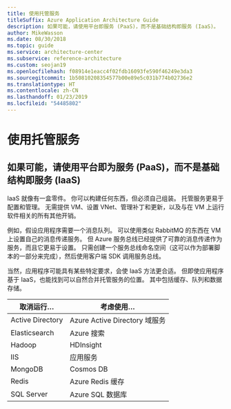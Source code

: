 ```yaml
---
title: 使用托管服务
titleSuffix: Azure Application Architecture Guide
description: 如果可能，请使用平台即服务 (PaaS)，而不是基础结构即服务 (IaaS)。
author: MikeWasson
ms.date: 08/30/2018
ms.topic: guide
ms.service: architecture-center
ms.subservice: reference-architecture
ms.custom: seojan19
ms.openlocfilehash: f08914e1eacc4f02fdb16093fe590f46249e3da3
ms.sourcegitcommit: 1b50810208354577b00e89e5c031b774b02736e2
ms.translationtype: HT
ms.contentlocale: zh-CN
ms.lasthandoff: 01/23/2019
ms.locfileid: "54485802"
---
```

# <a name="use-managed-services"></a>使用托管服务

## <a name="when-possible-use-platform-as-a-service-paas-rather-than-infrastructure-as-a-service-iaas"></a>如果可能，请使用平台即为服务 (PaaS)，而不是基础结构即服务 (IaaS)

IaaS 就像有一盒零件。 你可以构建任何东西，但必须自己组装。 托管服务更易于配置和管理。 无需提供 VM、设置 VNet、管理补丁和更新，以及与在 VM 上运行软件相关的所有其他开销。

例如，假设应用程序需要一个消息队列。 可以使用类似 RabbitMQ 的东西在 VM 上设置自己的消息传递服务。 但 Azure 服务总线已经提供了可靠的消息传递作为服务，而且它更易于设置。 只需创建一个服务总线命名空间（这可以作为部署脚本的一部分来完成），然后使用客户端 SDK 调用服务总线。

当然，应用程序可能具有某些特定要求，会使 IaaS 方法更合适。 但即使应用程序基于 IaaS，也能找到可以自然合并托管服务的位置。 其中包括缓存、队列和数据存储。

| 取消运行… | 考虑使用… |
|-----------------------|-------------|
| Active Directory | Azure Active Directory 域服务 |
| Elasticsearch | Azure 搜索 |
| Hadoop | HDInsight |
| IIS | 应用服务 |
| MongoDB | Cosmos DB |
| Redis | Azure Redis 缓存 |
| SQL Server | Azure SQL 数据库 |
